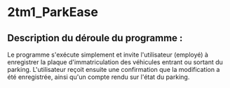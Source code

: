 # 2tm1_ParkEase
## Description du déroule du programme :

Le programme s'exécute simplement et invite l'utilisateur (employé) à enregistrer la plaque d'immatriculation des véhicules entrant ou sortant du parking. L'utilisateur reçoit ensuite une confirmation que la modification a été enregistrée, ainsi qu'un compte rendu sur l'état du parking.
